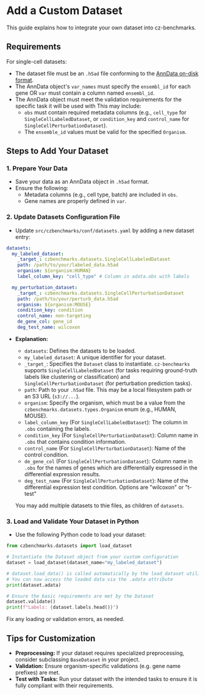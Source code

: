 # Add a Custom Dataset

This guide explains how to integrate your own dataset into cz-benchmarks.

## Requirements

For single-cell datasets:

- The dataset file must be an `.h5ad` file conforming to the [AnnData on-disk format](https://anndata.readthedocs.io/en/latest/fileformat-prose.html#on-disk-format).
- The AnnData object's `var_names` must specify the `ensembl_id` for each gene OR `var` must contain a column named `ensembl_id`.
- The AnnData object must meet the validation requirements for the specific task it will be used with This may include:
  - `obs` must contain required metadata columns (e.g., `cell_type` for `SingleCellLabeledDataset`, or `condition_key` and `control_name` for `SingleCellPerturbationDataset`).
  - The `ensemble_id` values must be valid for the specified `Organism`.



## Steps to Add Your Dataset

### 1. Prepare Your Data

- Save your data as an AnnData object in `.h5ad` format.
- Ensure the following:
  - Metadata columns (e.g., cell type, batch) are included in `obs`.
  - Gene names are properly defined in `var`.

### 2. Update Datasets Configuration File

- Update `src/czbenchmarks/conf/datasets.yaml` by adding a new dataset entry:

```yaml
datasets:
  my_labeled_dataset:
    _target_: czbenchmarks.datasets.SingleCellLabeledDataset
    path: /path/to/your/labeled_data.h5ad
    organism: ${organism:HUMAN}
    label_column_key: "cell_type" # Column in adata.obs with labels

  my_perturbation_dataset:
    _target_: czbenchmarks.datasets.SingleCellPerturbationDataset
    path: /path/to/your/perturb_data.h5ad
    organism: ${organism:MOUSE}
    condition_key: condition
    control_name: non-targeting
    de_gene_col: gene_id
    deg_test_name: wilcoxon
```

- **Explanation:**
  - `datasets`: Defines the datasets to be loaded.
  - `my_labeled_dataset`: A unique identifier for your dataset.
  - `_target_`: Specifies the `Dataset` class to instantiate. `cz-benchmarks` supports `SingleCellLabeledDataset` (for tasks requiring ground-truth labels like clustering or classification) and `SingleCellPerturbationDataset` (for perturbation prediction tasks).
  - `path`: Path to your `.h5ad` file. This may be a local filesystem path or an S3 URL (`s3://...`).
  - `organism`: Specify the organism, which must be a value from the `czbenchmarks.datasets.types.Organism` enum (e.g., HUMAN, MOUSE).
  - `label_column_key` (For `SingleCellLabeledDataset`): The column in `.obs` containing the labels.
  - `condition_key` (For `SingleCellPerturbationDataset`): Column name in `.obs` that contains condition information. 
  - `control_name` (For `SingleCellPerturbationDataset`): Name of the control condition. 
  - `de_gene_col` (For `SingleCellPerturbationDataset`): Column name in `.obs` for the names of genes which are differentially expressed in the differential expression results.
  - `deg_test_name` (For `SingleCellPerturbationDataset`): Name of the differential expression test condition. Options are "wilcoxon" or "t-test"

  You may add multiple datasets to thie files, as children of `datasets`.

### 3. Load and Validate Your Dataset in Python

- Use the following Python code to load your dataset:

```python
from czbenchmarks.datasets import load_dataset

# Instantiate the Dataset object from your custom configuration
dataset = load_dataset(dataset_name="my_labeled_dataset")

# dataset.load_data() is called automatically by the load_dataset utility.
# You can now access the loaded data via the .adata attribute
print(dataset.adata)

# Ensure the basic requirements are met by the Dataset
dataset.validate()
print(f"Labels: {dataset.labels.head()}")
```

Fix any loading or validation errors, as needed.

## Tips for Customization

- **Preprocessing:** If your dataset requires specialized preprocessing, consider subclassing `BaseDataset` in your project.
- **Validation:** Ensure organism-specific validations (e.g. gene name prefixes) are met.
- **Test with Tasks:** Run your dataset with the intended tasks to ensure it is fully compliant with their requirements.

